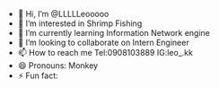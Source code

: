 - 👋 Hi, I’m @LLLLLeooooo
- 👀 I’m interested in Shrimp Fishing
- 🌱 I’m currently learning Information Network engine
- 💞️ I’m looking to collaborate on Intern Engineer
- 📫 How to reach me Tel:0908103889 IG:leo_.kk
- 😄 Pronouns: Monkey
- ⚡ Fun fact: 

<!---
LLLLLeooooo/LLLLLeooooo is a ✨ special ✨ repository because its `README.md` (this file) appears on your GitHub profile.
You can click the Preview link to take a look at your changes.
--->
